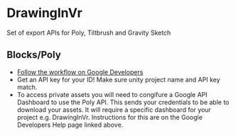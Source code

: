 # DrawingInVr
Set of export APIs for Poly, Tiltbrush and Gravity Sketch


## Blocks/Poly

+ [Follow the workflow on Google Developers](https://developers.google.com/poly/develop/unity)
+ Get an API key for your ID! Make sure unity project name and API key match.
+ To access private assets you will need to congifure a Google API Dashboard to use the Poly API. This sends your credentials to be able to download your assets. It will require a specific dashboard for your project e.g. DrawingInVr. Instructions for this are on the Google Developers Help page linked above.
